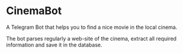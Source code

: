 # CinemaBot

A Telegram Bot that helps you to find a nice movie in the local cinema. 

The bot parses regularly a web-site of the cinema, extract all required information and save it in the database.
